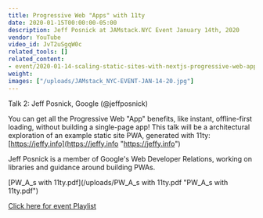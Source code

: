 ```yaml
---
title: Progressive Web "Apps" with 11ty
date: 2020-01-15T00:00:00-05:00
description: Jeff Posnick at JAMstack.NYC Event January 14th, 2020
vendor: YouTube
video_id: JvT2uSgqW0c
related_tools: []
related_content:
- event/2020-01-14-scaling-static-sites-with-nextjs-progressive-web-apps-with-11ty.md
weight: 
images: ["/uploads/JAMstack_NYC-EVENT-JAN-14-20.jpg"]
---
```

Talk 2: Jeff Posnick, Google (@jeffposnick)  
  
You can get all the Progressive Web "App" benefits, like instant, offline-first loading, without building a single-page app! This talk will be a architectural exploration of an example static site PWA, generated with 11ty: [https://jeffy.info](https://jeffy.info "https://jeffy.info")  
  
Jeff Posnick is a member of Google's Web Developer Relations, working on libraries and guidance around building PWAs.

[PW_A_s with 11ty.pdf](/uploads/PW_A_s with 11ty.pdf "PW_A_s with 11ty.pdf")

[Click here for event Playlist](https://www.youtube.com/playlist?list=PLHSBYD3ClyvMyktm5VhxwVruTiw2QOcHO "JAMstack on Youtube")